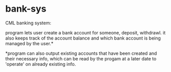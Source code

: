 # bank-sys

CML banking system:

program lets user create a bank account for someone, deposit, withdrawl. it also keeps track of the account balance
and which bank account is being managed by the user.*

*program can also output existing accounts that have been created and their necessary info, which can be read
by the progam at a later date to 'operate' on already existing info.
